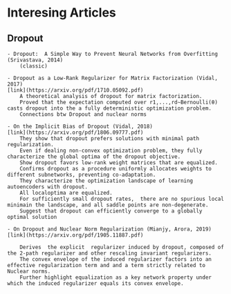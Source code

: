 # Interesing Articles

## Dropout

	- Dropout:  A Simple Way to Prevent Neural Networks from Overfitting (Srivastava, 2014) 
		(classic) 
<span></span>

	- Dropout as a Low-Rank Regularizer for Matrix Factorization (Vidal, 2017)  
	[link](https://arxiv.org/pdf/1710.05092.pdf)
		A theoretical analysis of dropout for matrix factorization. 
		Proved that the expectation computed over r1,...,rd∼Bernoulli(θ) casts dropout into the a fully deterministic optimization problem.
		Connections btw Dropout and nuclear norms
<span></span>
	
	- On the Implicit Bias of Dropout (Vidal, 2018) 
	[link](https://arxiv.org/pdf/1806.09777.pdf)
		They show that dropout prefers solutions with minimal path regularization. 
		Even if dealing non-convex optimization problem, they fully characterize the global optima of the dropout objective.
		Show dropout favors low-rank weight matrices that are equalized. 
		Confirms dropout as a procedure uniformly allocates weights to different subnetworks, preventing co-adaptation.
		They characterize the optimization landscape of learning autoencoders with dropout.
		All localoptima are equalized.
		For sufficiently small dropout rates,  there are no spurious local minimain the landscape, and all saddle points are non-degenerate.
		Suggest that dropout can efficiently converge to a globally optimal solution 
<span></span>
		
	- On Dropout and Nuclear Norm Regularization (Mianjy, Arora, 2019) 
	[link](https://arxiv.org/pdf/1905.11887.pdf)
		
		Derives  the explicit  regularizer induced by dropout, composed of the 2-path regularizer and other rescaling invariant regularizers. 
		The convex envelope of the induced regularizer factors into an effective regularization term and and a term strictly related to Nuclear norms.
		Further highlight equalization as a key network property under which the induced regularizer equals its convex envelope.  
<span></span>


		
